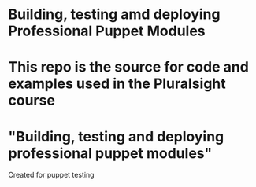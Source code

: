 # Building, testing amd deploying Professional Puppet Modules
#  This repo is the source for code and examples used in the Pluralsight course
#  "Building, testing and deploying professional puppet modules"
  Created for puppet testing 
